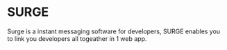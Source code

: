 # SURGE
Surge is a instant messaging software for developers, SURGE enables you to link you developers all togeather in 1 web app. 
